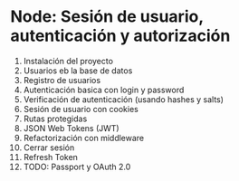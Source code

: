 # Node: Sesión de usuario, autenticación y autorización

1. Instalación del proyecto
2. Usuarios eb la base de datos
3. Registro de usuarios
4. Autenticación basica con login y password
5. Verificación de autenticación (usando hashes y salts)
6. Sesión de usuario con cookies
7. Rutas protegidas
8. JSON Web Tokens (JWT)
9. Refactorización con middleware
10. Cerrar sesión
11. Refresh Token
12. TODO: Passport y OAuth 2.0
